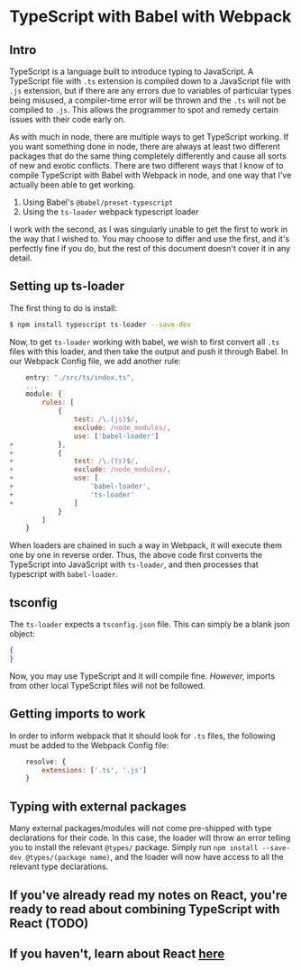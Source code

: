 # TypeScript with Babel with Webpack

## Intro

TypeScript is a language built to introduce typing to JavaScript.
A TypeScript file with `.ts` extension is compiled down to a JavaScript file with `.js` extension, but if there are any errors due to variables of particular types being misused, a compiler-time error will be thrown and the `.ts` will not be compiled to `.js`.
This allows the programmer to spot and remedy certain issues with their code early on.

As with much in node, there are multiple ways to get TypeScript working.
If you want something done in node, there are always at least two different packages that do the same thing completely differently and cause all sorts of new and exotic conflicts.
There are two different ways that I know of to compile TypeScript with Babel with Webpack in node, and one way that I've actually been able to get working.

1. Using Babel's `@babel/preset-typescript`
2. Using the `ts-loader` webpack typescript loader

I work with the second, as I was singularly unable to get the first to work in the way that I wished to.
You may choose to differ and use the first, and it's perfectly fine if you do, but the rest of this document doesn't cover it in any detail.

## Setting up ts-loader

The first thing to do is install:

```bash
$ npm install typescript ts-loader --save-dev
```

Now, to get `ts-loader` working with babel, we wish to first convert all `.ts` files with this loader, and then take the output and push it through Babel.
In our Webpack Config file, we add another rule:

```js
    entry: "./src/ts/index.ts",
    ...
    module: {
        rules: [
            {
                test: /\.(js)$/,
                exclude: /node_modules/,
                use: ['babel-loader']
+           },
+           {
+               test: /\.(ts)$/,
+               exclude: /node_modules/,
+               use: [
+                   'babel-loader',
+                   'ts-loader'
+               ]
            }
        ]
    }
```

When loaders are chained in such a way in Webpack, it will execute them one by one in reverse order.
Thus, the above code first converts the TypeScript into JavaScript with `ts-loader`, and then processes that typescript with `babel-loader`.

## tsconfig

The `ts-loader` expects a `tsconfig.json` file.
This can simply be a blank json object:
```json
{
}
```

Now, you may use TypeScript and it will compile fine.
*However,* imports from other local TypeScript files will not be followed.

## Getting imports to work

In order to inform webpack that it should look for `.ts` files, the following must be added to the Webpack Config file:
```js
    resolve: {
        extensions: ['.ts', '.js']
    }
```

## Typing with external packages

Many external packages/modules will not come pre-shipped with type declarations for their code.
In this case, the loader will throw an error telling you to install the relevant `@types/` package.
Simply run `npm install --save-dev @types/(package name)`, and the loader will now have access to all the relevant type declarations.

## If you've already read my notes on React, you're ready to read about combining TypeScript with React (TODO)

## If you haven't, learn about React [here](https://github.com/JR-Mitchell/npm-notes/blob/master/notes/react%20with%20babel.md)
